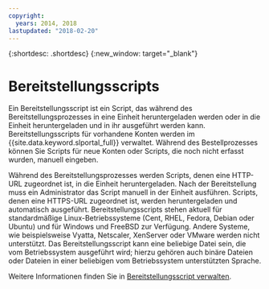 ```yaml
---
copyright:
  years: 2014, 2018
lastupdated: "2018-02-20"
---
```


{:shortdesc: .shortdesc}
{:new_window: target="_blank"}

# Bereitstellungsscripts

Ein Bereitstellungsscript ist ein Script, das während des Bereitstellungsprozesses in eine Einheit heruntergeladen werden oder in die Einheit heruntergeladen und in ihr ausgeführt werden kann. Bereitstellungsscripts für vorhandene Konten werden im {{site.data.keyword.slportal_full}} verwaltet. Während des Bestellprozesses können Sie Scripts für neue Konten oder Scripts, die noch nicht erfasst wurden, manuell eingeben.

Während des Bereitstellungsprozesses werden Scripts, denen eine HTTP-URL zugeordnet ist, in die Einheit heruntergeladen. Nach der Bereitstellung muss ein Administrator das Script manuell in der Einheit ausführen. Scripts, denen eine HTTPS-URL zugeordnet ist, werden heruntergeladen und automatisch ausgeführt. Bereitstellungsscripts stehen aktuell für standardmäßige Linux-Betriebssysteme (Cent, RHEL, Fedora, Debian oder Ubuntu) und für Windows und FreeBSD zur Verfügung. Andere Systeme, wie beispielsweise Vyatta, Netscaler, XenServer oder VMware werden nicht unterstützt. Das Bereitstellungsscript kann eine beliebige Datei sein, die vom Betriebssystem ausgeführt wird; hierzu gehören auch binäre Dateien oder Dateien in einer beliebigen vom Betriebssystem unterstützten Sprache.

Weitere Informationen finden Sie in [Bereitstellungsscript verwalten](add-provisioning-script.html).
